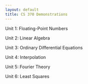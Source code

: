 ```yaml
---
layout: default
title: CS 370 Demonstrations
---
```


Unit 1: Floating-Point Numbers
<!---
[Rounding Error Demo](/floating_point/roundoff_demo.html)
[IEEE Floating-Point](/floating_point/IEEE_FP_standard.html)
--->

Unit 2: Linear Algebra
<!---
- [Random Web Surfer Demos](/linear_algebra/Randy_demos.html)
- [Gershgorin Circles](/linear_algebra/Gershgorin_demo.html)
- [Matrix Norms and Condition Number](/linear_algebra/induced_norms.html)
- [LU Demo](/linear_algebra/LU_Demo.html)
- [PCA Demo (SVD)](/linear_algebra/PCA_Demo.html) -->

Unit 3: Ordinary Differential Equations
<!--
- [Quiver Plot](/ODEs/quiver_plot.html)
- [Euler's Method](/ODEs/Euler_demo.html)
- [Local vs Global Error Demo (py)](/ODEs/Euler_error_demo.py)
- [Python's ODE Suite](/ODEs/ode_suite_demos.html)
- [3rd-Order Runge-Kutta (py)](/ODEs/rk3.py)
- [Novelty Golf Animations (py)](/ODEs/anim_golf.py) -->

Unit 4: Interpolation
<!--
- [Vandermonde System](/interpolation/Vandermonde.html)
- [Lagrange Demo](/interpolation/Lagrange_demo.html)
- [Python's Splines](/interpolation/simple_spline.html)
- [ginput Demo](/interpolation/ginput_demo.html)
- [Crawling Bug Demo (py)](/interpolation/crawling_bug_demo.py)
- [Bezier Curves](/interpolation/Bezier.html) -->

Unit 5: Fourier Theory
<!--
- [Fourier Series](/Fourier/Fourier_series_demo.html)
- [Orthogonality, DFT Matrix](/Fourier/DFT_matrix.html)
- [Aliasing Demo](/Fourier/Aliasing_demo.html)
- [Audio Filtering](/Fourier/Fourier_audio_demos.html)
- [Fourier Compression](/Fourier/Compression Demo.html)
- [Demo of many Fourier properties](/Fourier/Fourier Demos.html)
- [Recursive DFT](/Fourier/recursive_FFT.html)
- [FFT Speed](/Fourier/speed_of_FFT.html) -->

Unit 6: Least Squares
<!--
- [LS Demos](least_squares/ls_demo.html)
- [Gradient Descent](least_squares/Gradient_descent.html)
- [Neural Learning by Gradient Descent](least_squares/NeuralLearning.html) -->
